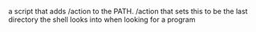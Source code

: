 a script that adds /action to the PATH. /action that sets this to be the last directory the shell looks into when looking for a program
